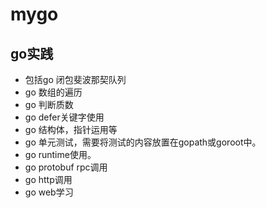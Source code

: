 # mygo
## go实践
* 包括go 闭包斐波那契队列
* go 数组的遍历
* go 判断质数
* go defer关键字使用
* go 结构体，指针运用等
* go 单元测试，需要将测试的内容放置在gopath或goroot中。
* go runtime使用。
* go protobuf rpc调用
* go http调用
* go web学习